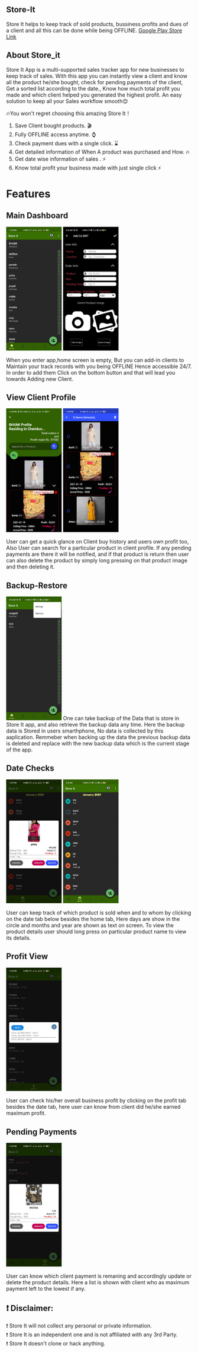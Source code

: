 ## Store-It
  Store It helps to keep track of sold products, bussiness profits and dues of a client and all this can be done while being OFFLINE.
  [Google Play Store Link](https://play.google.com/store/apps/details?id=com.swapnil.storeit)
  
  
  ## About Store_it
  Store It App is a multi-supported sales tracker app for new businesses to keep track of sales. With this app you can instantly view a client and know all the product he/she bought, check for pending payments of the client, Get a sorted list according to the date., Know how much total profit you made and which client helped you generated the highest profit. An easy solution to keep all your Sales workflow smooth😊

 🔥You won't regret choosing this amazing Store It！
1. Save Client bought products. 🎬
2. Fully OFFLINE access anytime. ⌚
3. Check payment dues with a single click. ⌛
4. Get detailed information of When A product was purchased and How. 🔥
5. Get date wise information of sales . ⚡
6. Know total profit your business made with just single click  ⚡

 # Features
 ## Main Dashboard
 <img src="Images/home.jpg" width="150">  <img src="Images/addClient.jpg" width="150">
 
 When you enter app,home screen  is empty, But you can add-in clients to Maintain your track records with you being OFFLINE Hence accessible 24/7. In order to add them Click on the bottom button and that will lead you towards Adding new Client. 
 
## View Client Profile
<img src="Images/ViewProduct.jpg" width="150">  <img src="Images/deleteProduct.jpg" width="150">

User can get a quick glance on Client buy history and users own profit too, Also User can search for a particular product in client profile.
If any pending payments are there it will be notified, and if that product is return then user can also delete the product by simply long pressing on that product image and then deleting it.

 ## Backup-Restore 
 <img src="Images/backUp_restore.jpg" width="150">
One can take backup of the Data that is store in Store It app, and also retrieve the backup data any time. Here the backup data is Stored in users smarthphone, No data is collected by this aaplication.
Remmeber when backing up the data the previous backup data is deleted and replace with the new backup data which is the current stage of the app.

 
 ## Date Checks 
 <img src="Images/dateView.jpg" width="150">  <img src="Images/dates.jpg" width="150">
 
 User can keep track of which product is sold when and to whom by clicking on the date tab below besides the home tab, Here days are show in the circle and months and year are shown as text on screen. To view the product details user should long press on  particular product name to view its details.
 
 ## Profit View
 <img src="Images/profitView.jpg" width="150">
 
 User can check his/her overall business profit by clicking on the profit tab besides the date tab, here user can know from client did he/she earned maximum profit.
 
 ## Pending Payments
 <img src="Images/dewsView.jpg" width="150">
 
 User can know which client payment is remaning and accordingly update or delete the product details. Here a list is shown with client who as maximum payment left to the lowest if any.
## ❗ Disclaimer:
❗ Store It  will not collect any personal or private information.  
❗ Store It is an independent one and is not affiliated with any 3rd Party.  
❗ Store It doesn't clone or hack anything.  
